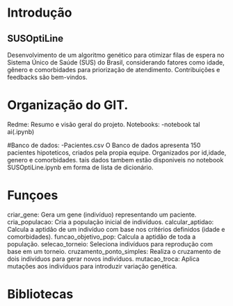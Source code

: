 # Introdução
## SUSOptiLine
Desenvolvimento de um algoritmo genético para otimizar filas de espera no Sistema Único de Saúde (SUS) do Brasil, considerando fatores como idade, gênero e comorbidades para priorização de atendimento. 
Contribuições e feedbacks são bem-vindos.

# Organização do GIT.
Redme: Resumo e visão geral do projeto.
Notebooks: 
-notebook tal ai(.ipynb)

#Banco de dados:
-Pacientes.csv
O Banco de dados apresenta 150 pacientes hipoteticos, criados pela propia equipe.
Organizados por id,idade, genero e comorbidades.
tais dados tambem estão disponiveis no notebook SUSOptiLine.ipynb em forma de lista de dicionário.
# Funçoes
criar_gene: Gera um gene (indivíduo) representando um paciente.
cria_populacao: Cria a população inicial de indivíduos.
calcular_aptidao: Calcula a aptidão de um indivíduo com base nos critérios definidos (idade e comorbidades).
funcao_objetivo_pop: Calcula a aptidão de toda a população.
selecao_torneio: Seleciona indivíduos para reprodução com base em um torneio.
cruzamento_ponto_simples: Realiza o cruzamento de dois indivíduos para gerar novos indivíduos.
mutacao_troca: Aplica mutações aos indivíduos para introduzir variação genética.

# Bibliotecas
